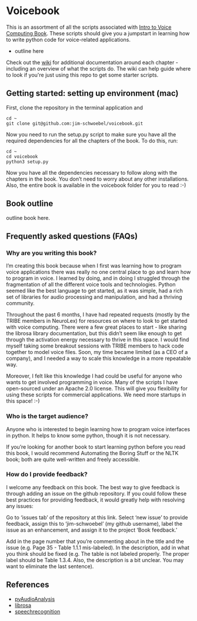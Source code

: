 # Voicebook

This is an assortment of all the scripts associated with [Intro to Voice Computing Book](). These scripts should give you a jumpstart in learning how to write python code for voice-related applications. 

* outline here

Check out the [wiki](https://github.com/jim-schwoebel/voicebook/wiki) for additional documentation around each chapter - including an overview of what the scripts do. The wiki can help guide where to look if you're just using this repo to get some starter scripts. 

## Getting started: setting up environment (mac)

First, clone the repository in the terminal application and 

    cd ~
    git clone git@github.com:jim-schwoebel/voicebook.git

Now you need to run the setup.py script to make sure you have all the required dependencies for all the chapters of the book. To do this, run:

    cd ~
    cd voicebook
    python3 setup.py

Now you have all the dependencies necessary to follow along with the chapters in the book. You don’t need to worry about any other installations. Also, the entire book is available in the voicebook folder for you to read :-) 

## Book outline

outline book here.

## Frequently asked questions (FAQs)

### Why are you writing this book?

I’m creating this book because when I first was learning how to program voice applications there was really no one central place to go and learn how to program in voice. I learned by doing, and in doing I struggled through the fragmentation of all the different voice tools and technologies. Python seemed like the best language to get started, as it was simple, had a rich set of libraries for audio processing and manipulation, and had a thriving community. 

Throughout the past 6 months, I have had repeated requests (mostly by the TRIBE members in NeuroLex) for resources on where to look to get started with voice computing. There were a few great places to start - like sharing the librosa library documentation, but this didn’t seem like enough to get through the activation energy necessary to thrive in this space. I would find myself taking some breakout sessions with TRIBE members to hack code together to model voice files. Soon, my time became limited (as a CEO of a company), and I needed a way to scale this knowledge in a more repeatable way.

Moreover, I felt like this knowledge I had could be useful for anyone who wants to get involved programming in voice. Many of the scripts I have open-sourced under an Apache 2.0 license. This will give you flexibility for using these scripts for commercial applications. We need more startups in this space! :-) 

### Who is the target audience?

Anyone who is interested to begin learning how to program voice interfaces in python. It helps to know some python, though it is not necessary. 

If you’re looking for another book to start learning python before you read this book, I would recommend Automating the Boring Stuff or the NLTK book; both are quite well-written and freely accessible.

### How do I provide feedback?

I welcome any feedback on this book. The best way to give feedback is through adding an issue on the github repository. If you could follow these best practices for providing feedback, it would greatly help with resolving any issues:

Go to ‘issues tab’ of the repository at this link.
Select ‘new issue’ to provide feedback, assign this to ‘jim-schwoebel’ (my github username), label the issue as an enhancement, and assign it to the project ‘Book feedback.’ 

Add in the page number that you’re commenting about in the title and the issue (e.g. Page 35 - Table 1.1.1 mis-labeled). 
In the description, add in what you think should be fixed (e.g. The table is not labeled properly. The proper label should be Table 1.3.4. Also, the description is a bit unclear. You may want to eliminate the last sentence). 

## References 
* [pyAudioAnalysis](https://github.com/tyiannak/pyAudioAnalysis)
* [librosa](https://github.com/librosa/librosa)
* [speechrecognition](https://pypi.org/project/SpeechRecognition/)

